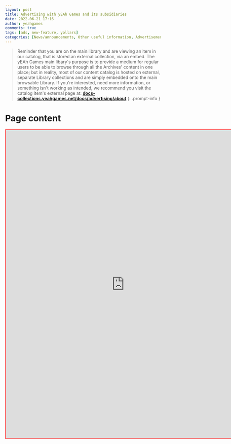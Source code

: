 ```yaml
---
layout: post
title: Advertising with yEAh Games and its subsidiaries
date: 2022-06-21 17:16
author: yeahgames
comments: true
tags: [ads, new-feature, yollars]
categories: [News/announcements, Other useful information, Advertisements]
---
```



<style>
    #wrap { width: 600px; height: 390px; padding: 0; overflow: hidden; }
    #frame { width: 800px; height: 520px; border: 1px solid black; }
    #frame {
        -ms-zoom: 0.75;
        -moz-transform: scale(0.75);
        -moz-transform-origin: 0 0;
        -o-transform: scale(0.75);
        -o-transform-origin: 0 0;
        -webkit-transform: scale(0.75);
        -webkit-transform-origin: 0 0;
    }
</style>


> Reminder that you are on the main library and are viewing an item in our catalog, that is stored an external collection, via an embed. The yEAh Games main libary's purpose is to provide a medium for regular users to be able to browse through all the Archives' content in one place; but in reality, most of our content catalog is hosted on external, separate Library collections and are simply embedded onto the main browsable Library. If you're interested, need more information, or something isn't working as intended, we recommend you visit the catalog item's external page at: **[docs-collections.yeahgames.net/docs/advertising/about](docs-collections.yeahgames.net/docs/advertising/about)**
{: .prompt-info }


# Page content
<iframe src="https://docs-collections.yeahgames.net/docs/advertising/about#advertising-with-yeah-games-and-its-subsidiaries" style="border:2px #ff4747 solid;" name="myiFrame" scrolling="yes" frameborder="1" marginheight="0px" marginwidth="0px" height="1000px" width="767px" allowfullscreen></iframe>

